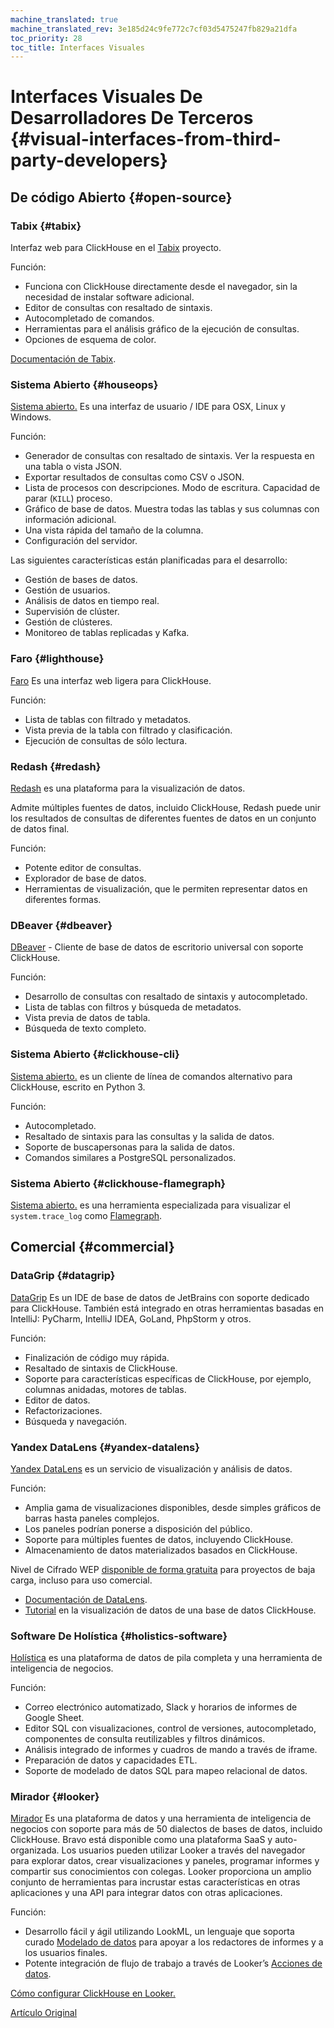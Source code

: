 ```yaml
---
machine_translated: true
machine_translated_rev: 3e185d24c9fe772c7cf03d5475247fb829a21dfa
toc_priority: 28
toc_title: Interfaces Visuales
---
```


# Interfaces Visuales De Desarrolladores De Terceros {#visual-interfaces-from-third-party-developers}

## De código Abierto {#open-source}

### Tabix {#tabix}

Interfaz web para ClickHouse en el [Tabix](https://github.com/tabixio/tabix) proyecto.

Función:

-   Funciona con ClickHouse directamente desde el navegador, sin la necesidad de instalar software adicional.
-   Editor de consultas con resaltado de sintaxis.
-   Autocompletado de comandos.
-   Herramientas para el análisis gráfico de la ejecución de consultas.
-   Opciones de esquema de color.

[Documentación de Tabix](https://tabix.io/doc/).

### Sistema Abierto {#houseops}

[Sistema abierto.](https://github.com/HouseOps/HouseOps) Es una interfaz de usuario / IDE para OSX, Linux y Windows.

Función:

-   Generador de consultas con resaltado de sintaxis. Ver la respuesta en una tabla o vista JSON.
-   Exportar resultados de consultas como CSV o JSON.
-   Lista de procesos con descripciones. Modo de escritura. Capacidad de parar (`KILL`) proceso.
-   Gráfico de base de datos. Muestra todas las tablas y sus columnas con información adicional.
-   Una vista rápida del tamaño de la columna.
-   Configuración del servidor.

Las siguientes características están planificadas para el desarrollo:

-   Gestión de bases de datos.
-   Gestión de usuarios.
-   Análisis de datos en tiempo real.
-   Supervisión de clúster.
-   Gestión de clústeres.
-   Monitoreo de tablas replicadas y Kafka.

### Faro {#lighthouse}

[Faro](https://github.com/VKCOM/lighthouse) Es una interfaz web ligera para ClickHouse.

Función:

-   Lista de tablas con filtrado y metadatos.
-   Vista previa de la tabla con filtrado y clasificación.
-   Ejecución de consultas de sólo lectura.

### Redash {#redash}

[Redash](https://github.com/getredash/redash) es una plataforma para la visualización de datos.

Admite múltiples fuentes de datos, incluido ClickHouse, Redash puede unir los resultados de consultas de diferentes fuentes de datos en un conjunto de datos final.

Función:

-   Potente editor de consultas.
-   Explorador de base de datos.
-   Herramientas de visualización, que le permiten representar datos en diferentes formas.

### DBeaver {#dbeaver}

[DBeaver](https://dbeaver.io/) - Cliente de base de datos de escritorio universal con soporte ClickHouse.

Función:

-   Desarrollo de consultas con resaltado de sintaxis y autocompletado.
-   Lista de tablas con filtros y búsqueda de metadatos.
-   Vista previa de datos de tabla.
-   Búsqueda de texto completo.

### Sistema Abierto {#clickhouse-cli}

[Sistema abierto.](https://github.com/hatarist/clickhouse-cli) es un cliente de línea de comandos alternativo para ClickHouse, escrito en Python 3.

Función:

-   Autocompletado.
-   Resaltado de sintaxis para las consultas y la salida de datos.
-   Soporte de buscapersonas para la salida de datos.
-   Comandos similares a PostgreSQL personalizados.

### Sistema Abierto {#clickhouse-flamegraph}

[Sistema abierto.](https://github.com/Slach/clickhouse-flamegraph) es una herramienta especializada para visualizar el `system.trace_log` como [Flamegraph](http://www.brendangregg.com/flamegraphs.html).

## Comercial {#commercial}

### DataGrip {#datagrip}

[DataGrip](https://www.jetbrains.com/datagrip/) Es un IDE de base de datos de JetBrains con soporte dedicado para ClickHouse. También está integrado en otras herramientas basadas en IntelliJ: PyCharm, IntelliJ IDEA, GoLand, PhpStorm y otros.

Función:

-   Finalización de código muy rápida.
-   Resaltado de sintaxis de ClickHouse.
-   Soporte para características específicas de ClickHouse, por ejemplo, columnas anidadas, motores de tablas.
-   Editor de datos.
-   Refactorizaciones.
-   Búsqueda y navegación.

### Yandex DataLens {#yandex-datalens}

[Yandex DataLens](https://cloud.yandex.ru/services/datalens) es un servicio de visualización y análisis de datos.

Función:

-   Amplia gama de visualizaciones disponibles, desde simples gráficos de barras hasta paneles complejos.
-   Los paneles podrían ponerse a disposición del público.
-   Soporte para múltiples fuentes de datos, incluyendo ClickHouse.
-   Almacenamiento de datos materializados basados en ClickHouse.

Nivel de Cifrado WEP [disponible de forma gratuita](https://cloud.yandex.com/docs/datalens/pricing) para proyectos de baja carga, incluso para uso comercial.

-   [Documentación de DataLens](https://cloud.yandex.com/docs/datalens/).
-   [Tutorial](https://cloud.yandex.com/docs/solutions/datalens/data-from-ch-visualization) en la visualización de datos de una base de datos ClickHouse.

### Software De Holística {#holistics-software}

[Holística](https://www.holistics.io/) es una plataforma de datos de pila completa y una herramienta de inteligencia de negocios.

Función:

-   Correo electrónico automatizado, Slack y horarios de informes de Google Sheet.
-   Editor SQL con visualizaciones, control de versiones, autocompletado, componentes de consulta reutilizables y filtros dinámicos.
-   Análisis integrado de informes y cuadros de mando a través de iframe.
-   Preparación de datos y capacidades ETL.
-   Soporte de modelado de datos SQL para mapeo relacional de datos.

### Mirador {#looker}

[Mirador](https://looker.com) Es una plataforma de datos y una herramienta de inteligencia de negocios con soporte para más de 50 dialectos de bases de datos, incluido ClickHouse. Bravo está disponible como una plataforma SaaS y auto-organizada. Los usuarios pueden utilizar Looker a través del navegador para explorar datos, crear visualizaciones y paneles, programar informes y compartir sus conocimientos con colegas. Looker proporciona un amplio conjunto de herramientas para incrustar estas características en otras aplicaciones y una API
para integrar datos con otras aplicaciones.

Función:

-   Desarrollo fácil y ágil utilizando LookML, un lenguaje que soporta curado
    [Modelado de datos](https://looker.com/platform/data-modeling) para apoyar a los redactores de informes y a los usuarios finales.
-   Potente integración de flujo de trabajo a través de Looker’s [Acciones de datos](https://looker.com/platform/actions).

[Cómo configurar ClickHouse en Looker.](https://docs.looker.com/setup-and-management/database-config/clickhouse)

[Artículo Original](https://clickhouse.tech/docs/en/interfaces/third-party/gui/) <!--hide-->
